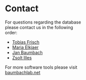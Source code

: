 <div style="max-width: 50%; margin-left: auto; margin-right: auto">

<h1>Contact</h1>

For questions regarding the database please contact us in the following order:

<ul>
  <li><a href="mailto:&#102;&#114;&#105;&#115;&#99;&#104;&#64;&#105;&#109;&#97;&#100;&#97;&#46;&#115;&#100;&#117;&#46;&#100;&#107;">Tobias Frisch</a></li>
  <li><a href="mailto:&#109;&#97;&#114;&#105;&#97;&#46;&#108;&#111;&#117;&#105;&#115;&#101;&#46;&#101;&#108;&#107;&#106;&#97;&#101;&#114;&#64;&#114;&#115;&#121;&#100;&#46;&#100;&#107;">Maria Elkjaer</a></li>
 
  <li><a href="mailto:&#106;&#097;&#110;&#046;&#098;&#097;&#117;&#109;&#098;&#097;&#099;&#104;&#064;&#119;&#122;&#119;&#046;&#116;&#117;&#109;&#046;&#100;&#101;">Jan Baumbach</a></li>
  <li><a href="mailto:&#122;&#115;&#111;&#108;&#116;&#46;&#105;&#108;&#108;&#101;&#115;&#64;&#114;&#115;&#121;&#100;&#46;&#100;&#107;">Zsolt Illes</a></li>
</ul>

For more software tools please visit <a href="baumbachlab.net">baumbachlab.net</a>

</div>

